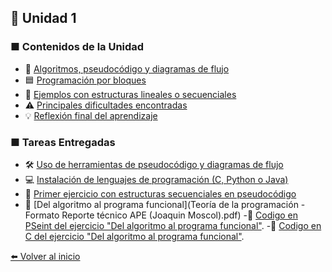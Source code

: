 ## 🧩 Unidad 1

### ■ Contenidos de la Unidad
- 📝 [Algoritmos, pseudocódigo y diagramas de flujo](Algoritmos.md)
- 🟦 [Programación por bloques](bloques.md)
- 🔹 [Ejemplos con estructuras lineales o secuenciales](Ejemplos.md)
- ⚠️ [Principales dificultades encontradas](dificultades.md)
- 💡 [Reflexión final del aprendizaje](reflexion.md)

### ■ Tareas Entregadas
- 🛠️ [Uso de herramientas de pseudocódigo y diagramas de flujo](MOSCOL_CASTILLO_JOAQUINEMILIO_AA1.pdf)
- 💻 [Instalación de lenguajes de programación (C, Python o Java)](MOSCOL_CASTILLO_JOAQUINEMILIO_AA2.pdf)
- 🚀 [Primer ejercicio con estructuras secuenciales en pseudocódigo](MOSCOL_CASTILLO_JOAQUINEMILIO_PL1.pdf)
- 🔄 [Del algoritmo al programa funcional](Teoría de la programación -Formato Reporte técnico APE (Joaquin Moscol).pdf)
-🔹 [Codigo en PSeint del ejercicio "Del algoritmo al programa funcional"](https://drive.google.com/file/d/1Gpal8sE63zchTQlgkBBrFHHYpr7DMTTc/viewusp=drive_link).
-🔹 [Codigo en C del ejercicio "Del algoritmo al programa funcional"](https://drive.google.com/file/d/1TITN_b2t55YA2rcrBPdRkDeyD4eoD4Dk/view?usp=drive_link).


[⬅️ Volver al inicio](Inicio.md)
